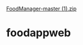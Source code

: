 [FoodManager-master (1).zip](https://github.com/sssallu420/foodappweb/files/7018983/FoodManager-master.1.zip)
# foodappweb
